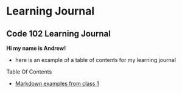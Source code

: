 # Learning Journal

## Code 102 Learning Journal

**Hi my name is Andrew!**

- here is an example of a table of contents for my learning journal

Table Of Contents
- [Markdown examples from class 1](/Markdown-examples.md)
